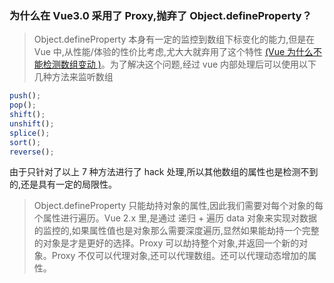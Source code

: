 ### 为什么在 Vue3.0 采用了 Proxy,抛弃了 Object.defineProperty？

> Object.defineProperty 本身有一定的监控到数组下标变化的能力,但是在 Vue 中,从性能/体验的性价比考虑,尤大大就弃用了这个特性 [(Vue 为什么不能检测数组变动 )](https://link.zhihu.com/?target=https%3A//segmentfault.com/a/1190000015783546)。为了解决这个问题,经过 vue 内部处理后可以使用以下几种方法来监听数组

``` javascript
push();
pop();
shift();
unshift();
splice();
sort();
reverse();
```

由于只针对了以上 7 种方法进行了 hack 处理,所以其他数组的属性也是检测不到的,还是具有一定的局限性。

> Object.defineProperty 只能劫持对象的属性,因此我们需要对每个对象的每个属性进行遍历。Vue 2.x 里,是通过 递归 + 遍历 data 对象来实现对数据的监控的,如果属性值也是对象那么需要深度遍历,显然如果能劫持一个完整的对象是才是更好的选择。Proxy 可以劫持整个对象,并返回一个新的对象。Proxy 不仅可以代理对象,还可以代理数组。还可以代理动态增加的属性。